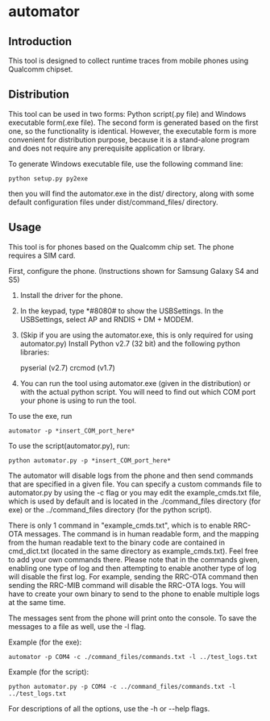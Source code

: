 automator
=========

## Introduction ##

This tool is designed to collect runtime traces from mobile phones using Qualcomm chipset.

## Distribution ##

This tool can be used in two forms: Python script(.py file) and Windows executable form(.exe file). The second form is generated based on the first one, so the functionality is identical.
However, the executable form is more convenient for distribution purpose, because it is a stand-alone program and does not require any prerequisite application or library.

To generate Windows executable file, use the following command line:

    python setup.py py2exe

then you will find the automator.exe in the dist/ directory, along with some default configuration files under dist/command_files/ directory.

## Usage ##

This tool is for phones based on the Qualcomm chip set. The phone requires a SIM card.

First, configure the phone. (Instructions shown for Samsung Galaxy S4 and S5)

1) Install the driver for the phone.

2) In the keypad, type *#8080# to show the USBSettings. In the USBSettings, select AP and RNDIS + DM + MODEM.

3) (Skip if you are using the automator.exe, this is only required for using automator.py) Install Python v2.7 (32 bit) and the following python libraries:

    pyserial (v2.7)
    crcmod (v1.7)

4) You can run the tool using automator.exe (given in the distribution) or with the actual python script. You will need to find out which COM port your phone is using to run the tool.

To use the exe, run 

    automator -p *insert_COM_port_here*
    
To use the script(automator.py), run:

    python automator.py -p *insert_COM_port_here*


The automator will disable logs from the phone and then send commands that are specified in a given file. You can specify a custom commands file to automator.py by using the -c flag or you may edit the example_cmds.txt file, which is used by default and is located in the ./command_files directory (for exe) or the ../command_files directory (for the python script).

There is only 1 command in "example_cmds.txt", which is to enable RRC-OTA messages. 
The command is in human readable form, and the mapping from the human readable text to the binary code are contained in cmd_dict.txt (located in the same directory as example_cmds.txt).
Feel free to add your own commands there. Please note that in the commands given, enabling one type of log and then attempting to enable another type of log will disable the first log. For example, sending the RRC-OTA command then sending the RRC-MIB command will disable the RRC-OTA logs. You will have to create your own binary to send to the phone to enable multiple logs at the same time.

The messages sent from the phone will print onto the console. To save the messages to a file as well, use the -l flag.

Example (for the exe):

    automator -p COM4 -c ./command_files/commands.txt -l ../test_logs.txt

Example (for the script):

    python automator.py -p COM4 -c ../command_files/commands.txt -l ../test_logs.txt

For descriptions of all the options, use the -h or --help flags.

